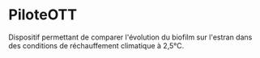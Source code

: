 # PiloteOTT
Dispositif permettant de comparer l'évolution du biofilm sur l'estran dans des conditions de réchauffement climatique à 2,5°C.
